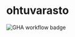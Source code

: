 # ohtuvarasto

![GHA workflow badge](https://github.com/<OWNER>/<REPOSITORY>/workflows/<WORKFLOW_NAME>/badge.svg)
